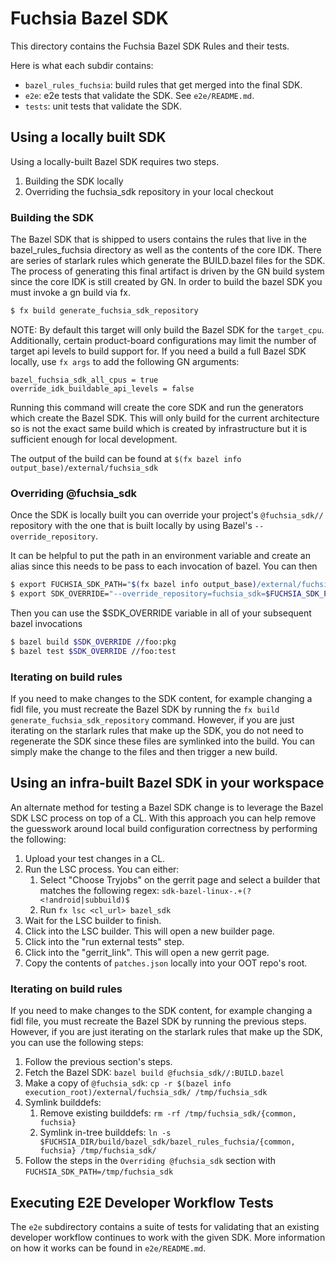 # Fuchsia Bazel SDK

This directory contains the Fuchsia Bazel SDK Rules and their tests.

Here is what each subdir contains:

- `bazel_rules_fuchsia`: build rules that get merged into the final SDK.
- `e2e`: e2e tests that validate the SDK. See `e2e/README.md`.
- `tests`: unit tests that validate the SDK.

## Using a locally built SDK

Using a locally-built Bazel SDK requires two steps.

1. Building the SDK locally
1. Overriding the fuchsia_sdk repository in your local checkout

### Building the SDK

The Bazel SDK that is shipped to users contains the rules that live in the
bazel_rules_fuchsia directory as well as the contents of the core IDK. There are
series of starlark rules which generate the BUILD.bazel files for the SDK. The
process of generating this final artifact is driven by the GN build system since
the core IDK is still created by GN. In order to build the bazel SDK you must
invoke a gn build via fx.

```bash
$ fx build generate_fuchsia_sdk_repository
```

NOTE: By default this target will only build the Bazel SDK for the `target_cpu`.
Additionally, certain product-board configurations may limit the number of
target api levels to build support for.
If you need a build a full Bazel SDK locally, use `fx args` to add the following
GN arguments:

```
bazel_fuchsia_sdk_all_cpus = true
override_idk_buildable_api_levels = false
```

Running this command will create the core SDK and run the generators which
create the Bazel SDK. This will only build for the current architecture so is
not the exact same build which is created by infrastructure but it is sufficient
enough for local development.

The output of the build can be found at
`$(fx bazel info output_base)/external/fuchsia_sdk`

### Overriding @fuchsia_sdk

Once the SDK is locally built you can override your project's `@fuchsia_sdk//`
repository with the one that is built locally by using Bazel's
`--override_repository`.

It can be helpful to put the path in an environment variable and create an alias
since this needs to be pass to each invocation of bazel. You can then

```bash
$ export FUCHSIA_SDK_PATH="$(fx bazel info output_base)/external/fuchsia_sdk"
$ export SDK_OVERRIDE="--override_repository=fuchsia_sdk=$FUCHSIA_SDK_PATH"
```

Then you can use the $SDK_OVERRIDE variable in all of your subsequent bazel
invocations

```bash
$ bazel build $SDK_OVERRIDE //foo:pkg
$ bazel test $SDK_OVERRIDE //foo:test
```

### Iterating on build rules

If you need to make changes to the SDK content, for example changing a fidl
file, you must recreate the Bazel SDK by running the
`fx build generate_fuchsia_sdk_repository` command. However, if you are just
iterating on the starlark rules that make up the SDK, you do not need to
regenerate the SDK since these files are symlinked into the build. You can
simply make the change to the files and then trigger a new build.

## Using an infra-built Bazel SDK in your workspace

An alternate method for testing a Bazel SDK change is to leverage the Bazel SDK
LSC process on top of a CL.
With this approach you can help remove the guesswork around local build
configuration correctness by performing the following:

1. Upload your test changes in a CL.
2. Run the LSC process. You can either:
    1. Select "Choose Tryjobs" on the gerrit page and select a builder that
       matches the following regex: `sdk-bazel-linux-.+(?<!android|subbuild)$`
    2. Run `fx lsc <cl_url> bazel_sdk`
3. Wait for the LSC builder to finish.
4. Click into the LSC builder. This will open a new builder page.
5. Click into the "run external tests" step.
6. Click into the "gerrit_link". This will open a new gerrit page.
7. Copy the contents of `patches.json` locally into your OOT repo's root.

### Iterating on build rules

If you need to make changes to the SDK content, for example changing a fidl
file, you must recreate the Bazel SDK by running the previous steps. However, if
you are just iterating on the starlark rules that make up the SDK, you can use
the following steps:

1. Follow the previous section's steps.
2. Fetch the Bazel SDK: `bazel build @fuchsia_sdk//:BUILD.bazel`
3. Make a copy of `@fuchsia_sdk`:
   `cp -r $(bazel info execution_root)/external/fuchsia_sdk/ /tmp/fuchsia_sdk`
4. Symlink builddefs:
    1. Remove existing builddefs: `rm -rf /tmp/fuchsia_sdk/{common, fuchsia}`
    2. Symlink in-tree builddefs:
        `ln -s $FUCHSIA_DIR/build/bazel_sdk/bazel_rules_fuchsia/{common, fuchsia} /tmp/fuchsia_sdk/`
5. Follow the steps in the `Overriding @fuchsia_sdk` section with
    `FUCHSIA_SDK_PATH=/tmp/fuchsia_sdk`

## Executing E2E Developer Workflow Tests

The `e2e` subdirectory contains a suite of tests for validating that an existing
developer workflow continues to work with the given SDK. More information on how
it works can be found in `e2e/README.md`.
